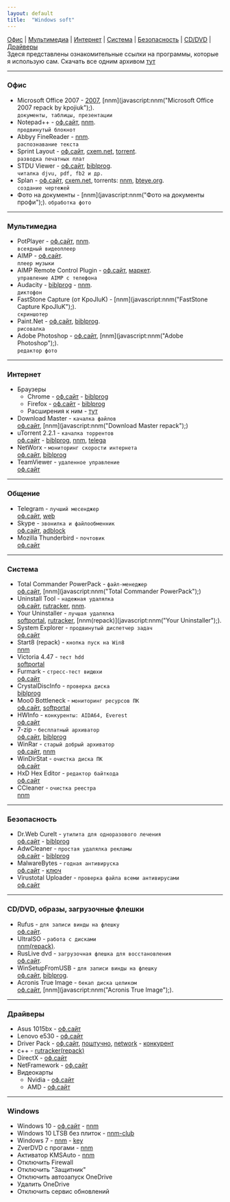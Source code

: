 ```yaml
---
layout: default
title:  "Windows soft"
---
```


[Офис](#офис) | [Мультимедиа](#мультимедиа) | [Интернет](#интернет) | [Система](#система) | [Безопасность](#безопасность) | [CD/DVD](#cddvd-образы-загрузочные-флешки) | [Драйверы](#драйверы)  
Здеся представлены  ознакомительные ссылки на  программы, которые  я использую сам.
Скачать все одним архивом [тут](#)

___
### Офис
* Microsoft Office 2007 - 
[2007](http://nnm-club.me/forum/viewtopic.php?t=986318),
[nnm](javascript:nnm("Microsoft Office 2007 repack by kpojiuk");).  
`документы, таблицы, презентации`
* Notepad++ - 
[оф.сайт](http://notepad-plus-plus.org/download/), 
[nnm](javascript:nnm("Notepad++");).  
`продвинутый блокнот`
* Abbyy FineReader - 
[nnm](javascript:nnm("Abbyy+FineReader");).  
`распознавание текста`
* Sprint Layout - 
[оф.сайт](http://electronic-software-shop.com/sprint-layout-60.html), 
[cxem.net](cxem.net/software/sprint_layout.php), 
[torrent](javascript:nnm("Sprint+Layout");).  
`разводка печатных плат`
* STDU Viewer - 
[оф.сайт](http://www.stdutility.com/stduviewer.html), 
[biblprog](https://biblprog.org.ua/ru/stdu_viewer/download/).  
`читалка djvu, pdf, fb2 и др.`
* Splan - 
[оф.сайт](http://electronic-software-shop.com), 
[cxem.net](http://cxem.net/software/splan.php), 
torrents: 
[nnm](javascript:nnm("Splan");), 
[bteye.org](#).  
`создание чертежей`
* Фото на документы - 
[nnm](javascript:nnm("Фото на документы профи");).
`обработка фото`

___
### Мультимедиа
* PotPlayer - 
[оф.сайт](http://potplayer.ru/download/), 
[nnm](javascript:nnm("PotPlayer");).  
`всеядный видеоплеер`
* AIMP - 
[оф.сайт](http://aimp.ru).  
`плеер музыки`
* AIMP Remote Control Plugin - 
[оф.сайт](http://aimpremote.blogspot.com/p/installation-ru.html), 
[маркет](https://play.google.com/store/apps/details?id=com.invised.aimp.rc).  
`управление AIMP с телефона`
* Audacity - 
[biblprog](https://biblprog.org.ua/ru/audacity/download/) - [nnm](javascript:nnm("Audacity");).  
`диктофон`
* FastStone Capture (от KpoJIuK) - 
[nnm](javascript:nnm("FastStone Capture KpoJIuK");).  
`скриншотер`
* Paint.Net - 
[оф.сайт](http://paintnet.ru/download/), 
[biblprog](https://biblprog.org.ua/ru/paint_net/download/).  
`рисовалка`
* Adobe Photoshop - 
[оф.сайт](http://adobe.com), 
[nnm](javascript:nnm("Adobe Photoshop");).  
`редактор фото`

___
### Интернет
* Браузеры
  * Chrome - [оф.сайт](https://www.google.ru/chrome/index.html) - [biblprog](https://biblprog.org.ua/ru/google_chrome/download/)
  * Firefox - [оф.сайт](https://www.mozilla.org/ru/firefox/new/) - [biblprog](https://biblprog.org.ua/ru/firefox/download/)
  * Расширения к ним - [тут](/windows/addons.html)
* Download Master - `качалка файлов`  
[оф.сайт](https://westbyte.com/dm/),
[nnm](javascript:nnm("Download Master repack");)
* uTorrent 2.2.1 - `качалка торрентов`  
[оф.сайт](http://utorrent.com/) - 
[biblprog](https://biblprog.org.ua/ru/utorrent/download/),
[nnm](javascript:nnm("uTorrent");),
[telega](https://telegram.me/filesbot?start=BQADAgAD5gADvVhYSyhm0rOrBa0BAg)
* NetWorx - `мониторинг скорости интернета`  
[оф.сайт](https://www.softperfect.com/products/networx/),
[biblprog](https://biblprog.org.ua/ru/networx/download/)
* TeamViewer - `удаленное управление`  
[оф.сайт](https://www.teamviewer.com/ru/download/windows/)

___
### Общение
* Telegram - `лучший месенджер`  
[оф.сайт](https://telegram.org/apps),
[web](web.telegram.org)
* Skype - `звонилка и файлообменник`   
[оф.сайт](https://www.skype.com/ru/get-skype/),
[adblock](#)
* Mozilla Thunderbird - `почтовик`  
[оф.сайт](https://www.thunderbird.net/ru/)

___
### Система
* Total Commander PowerPack - `файл-менеджер`  
[оф.сайт](http://ghisler.com/download.htm),
[nnm](javascript:nnm("Total Commander PowerPack");)
* Uninstall Tool - `надежная удалялка`  
[оф.сайт](http://crystalidea.com/ru/uninstall-tool/),
[rutracker](https://rutracker.org/forum/viewtopic.php?t=5403274),
[nnm](javascript:nnm("Uninstall+Tool+repack");).
* Your Uninstaller - `лучшая удалялка`  
[softportal](http://softportal.com/get-2328-your-uninstaller.html),
[rutracker](https://rutracker.org/forum/viewtopic.php?t=4705223),
[nnm(repack)](javascript:nnm("Your Uninstaller");).
* System Explorer - `продвинутый диспетчер задач`  
[оф.сайт](http://systemexplorer.net/)
* Start8 (repack) - `кнопка пуск на Win8`  
[nnm](javascript:nnm("Start8");)
* Victoria 4.47 - `тест hdd`  
[softportal](http://www.softportal.com/get-40873-victoria.html)
* Furmark - `стресс-тест видюхи`  
[оф.сайт](http://www.ozone3d.net/benchmarks/fur/)
* CrystalDiscInfo - `проверка диска`  
[biblprog](https://biblprog.org.ua/ru/crystaldiskinfo/download/)
* Moo0 Bottleneck - `мониторинг ресурсов ПК`  
[оф.сайт](http://www.moo0.com/software/SystemMonitor),
[softportal](http://www.softportal.com/get-21044-moo0-systemmonitor.html)
* HWInfo - `конкуренты: AIDA64, Everest`  
[оф.сайт](https://www.hwinfo.com/download.php)
* 7-zip - `бесплатный архиватор`  
[оф.сайт](https://www.7-zip.org/download.html),
[biblprog](https://biblprog.org.ua/ru/7zip/download/)
* WinRar - `старый добрый архиватор`  
[оф.сайт](https://www.rarlab.com/download.htm),
[nnm](javascript:nnm("WinRar");)
* WinDirStat - `очистка диска ПК`  
[оф.сайт](https://windirstat.net/download.html)
* HxD Hex Editor - `редактор байткода`  
[оф.сайт](https://mh-nexus.de/en/hxd/)
* CCleaner - `очистка реестра`  
[nnm](javascript:nnm("CCleaner");)

___
### Безопасность
* Dr.Web CureIt - `утилита для одноразового лечения`  
[оф.сайт](http://free.drweb.ru/download+cureit+free/) - 
[biblprog](https://biblprog.org.ua/ru/dr_web_cureit/download/)
* AdwCleaner - `простая удалялка рекламы`  
[оф.сайт](https://ru.malwarebytes.com/adwcleaner/) - 
[biblprog](https://biblprog.org.ua/ru/adwcleaner/download/)
* MalwareBytes - `годная антивируска`  
[оф.сайт](https://ru.malwarebytes.com/) - 
[ключ](#)
* Virustotal Uploader - `проверка файла всеми антивирусами`  
[оф.сайт](https://www.virustotal.com/ru/documentation/desktop-applications/windows-uploader)

___
### CD/DVD, образы, загрузочные флешки
* Rufus  - `для записи винды на флешку`  
[оф.сайт](https://rufus.akeo.ie/#download).
* UltraISO - `работа с дисками`  
[nnm(repack)](javascript:nnm("UltraISO");).
* RusLive dvd - `загрузочная флешка для восстановления`  
[оф.сайт](http://usbtor.ru/viewtopic.php?t=963).
* WinSetupFromUSB - `для записи винды на флешку`  
[оф.сайт](http://www.winsetupfromusb.com/downloads/),
[biblprog](https://biblprog.org.ua/ru/winsetupfromusb/download/).
* Acronis True Image - `бекап диска целиком`  
[оф.сайт](http://www.acronis.ru/),
[nnm](javascript:nnm("Acronis True Image");).

___
###  Драйверы
* Asus 1015bx - 
[оф.сайт](https://www.asus.com/ua/Laptops/Eee_PC_1015BX/HelpDesk_Download/)
* Lenovo e530 - 
[оф.сайт](https://pcsupport.lenovo.com/ua/ru/products/laptops-and-netbooks/thinkpad-edge-laptops/thinkpad-edge-e530/downloads)
* Driver Pack - 
[оф.сайт](https://drp.su/ru),
[поштучно](https://drp.su/ru/hwids),
[network](https://drp.su/ru/info/driverpack-network) - 
[конкурент](https://devid.info)
* с++ - 
[rutracker(repack)](https://rutracker.org/forum/viewtopic.php?t=4594892)
* DirectX - 
[оф.сайт](https://www.microsoft.com/ru-ru/Download/confirmation.aspx?id=35)
* NetFramework - 
[оф.сайт](https://www.microsoft.com/ru-RU/download/details.aspx?id=56115)
* Видеокарты
  * Nvidia - [оф.сайт](http://www.nvidia.ru/Download/index.aspx?lang=ru)
  * AMD - [оф.сайт](http://support.amd.com/ru-ru/download)

___
### Windows
* Windows 10 - 
[оф.сайт](http://microsoft.com/) - 
[nnm](http://nnm-club.me/forum/viewforum.php?f=504)
* Windows 10 LTSB без плиток - 
[nnm-club](http://nnm-club.me/forum/tracker.php?nm=ltsb&f=504)
* Windows 7 - 
[nnm](http://nnm-club.me/forum/viewforum.php?f=504) - 
[key](http://nnm-club.me/forum/viewtopic.php?t=156121)
* ZverDVD с прогами - 
[nnm](javascript:nnm("zverdvd");)
* Активатор KMSAuto - 
[nnm](javascript:nnm("KMSAuto");)
* Отключить Firewall
* Отключить "Защитник"
* Отключить автозапуск OneDrive
* Удалить OneDrive
* Отключить сервис обновлений



<script>
 function nnm(name){
 window.open("https://rutracker.org/forum/tracker.php?nm="+name);
 window.open("http://nnm-club.me/forum/tracker.php?nm="+name);
 }
</script>

